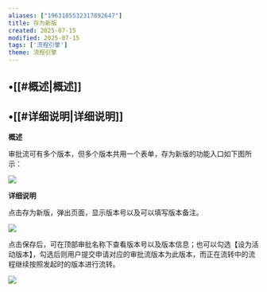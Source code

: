```yaml
---
aliases: ["1963185532317892647"]
title: 存为新版
created: 2025-07-15
modified: 2025-07-15
tags: ['流程引擎']
theme: 流程引擎
---
```


## •[[#概述|概述]]

## •[[#详细说明|详细说明]]

**概述**

审批流可有多个版本，但多个版本共用一个表单，存为新版的功能入口如下图所示：

![](21d5edcf97d84ee34dd8aba0258d1246.jpg)

**详细说明**

点击存为新版，弹出页面，显示版本号以及可以填写版本备注。

![](6bcc35da223c8e952ed854bd03139504.jpg)

点击保存后，可在顶部审批名称下查看版本号以及版本信息；也可以勾选【设为活动版本】，勾选后则用户提交申请对应的审批流版本为此版本，而正在流转中的流程继续按照发起时的版本进行流转。

![](7472e6ce33d156b2eafe8ea55d897a10.jpg)